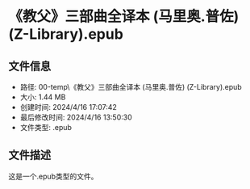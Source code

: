 ﻿# 《教父》三部曲全译本 (马里奥.普佐) (Z-Library).epub

## 文件信息
- 路径: 00-temp\《教父》三部曲全译本 (马里奥.普佐) (Z-Library).epub
- 大小: 1.44 MB
- 创建时间: 2024/4/16 17:07:42
- 最后修改时间: 2024/4/16 13:50:30
- 文件类型: .epub

## 文件描述
这是一个.epub类型的文件。

